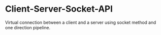 # Client-Server-Socket-API
Virtual connection between a client and a server using socket method and one direction pipeline. 
